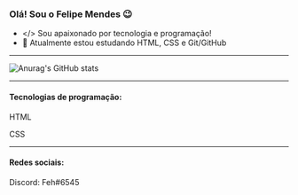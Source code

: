 ### Olá! Sou o Felipe Mendes 😉

- </> Sou apaixonado por tecnologia e programação! 
- 🌱 Atualmente estou estudando HTML, CSS e Git/GitHub

<hr/>

![Anurag's GitHub stats](https://github-readme-stats.vercel.app/api?username=FehBR&show_icons=true&theme=default)

<hr>

#### Tecnologias de programação:
HTML

CSS

<hr>

#### Redes sociais: <br>
Discord: Feh#6545
